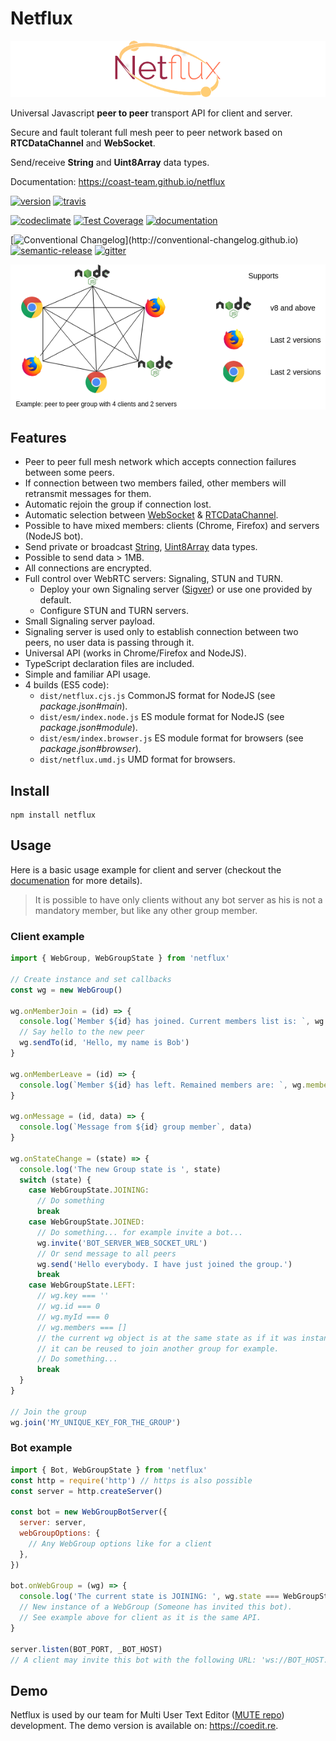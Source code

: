 # Netflux

![Netflux logo][logo]

Universal Javascript **peer to peer** transport API for client and server.

Secure and fault tolerant full mesh peer to peer network based on **RTCDataChannel** and **WebSocket**.

Send/receive **String** and **Uint8Array** data types.

Documentation: <https://coast-team.github.io/netflux>

[![version](https://img.shields.io/npm/v/netflux.svg?style=flat-square)](https://www.npmjs.com/package/netflux)
[![travis](https://travis-ci.org/coast-team/netflux.svg?branch=master)](https://travis-ci.org/coast-team/netflux)

[![codeclimate](https://codeclimate.com/github/coast-team/netflux/badges/gpa.svg)](https://codeclimate.com/github/coast-team/netflux)
[![Test Coverage](https://api.codeclimate.com/v1/badges/65c5d6308e7e58edd7b0/test_coverage)](https://codeclimate.com/github/coast-team/netflux/test_coverage)
[![documentation](https://coast-team.github.io/netflux/badge.svg)](https://coast-team.github.io/netflux)

[![Conventional Changelog](https://img.shields.io/badge/changelog-conventional-brightgreen.svg?)](http://conventional-changelog.github.io)
[![semantic-release](https://img.shields.io/badge/%20%20%F0%9F%93%A6%F0%9F%9A%80-semantic--release-e10079.svg?style=flat-square)](https://github.com/semantic-release/semantic-release)
[![gitter](https://img.shields.io/badge/GITTER-join%20chat-green.svg?style=flat-square)](https://gitter.im/coast-team/netflux?utm_source=badge&utm_medium=badge&utm_campaign=pr-badge&utm_content=badge)

![Netflux example][netflux_example]

## Features

- Peer to peer full mesh network which accepts connection failures between some peers.
- If connection between two members failed, other members will retransmit messages for them.
- Automatic rejoin the group if connection lost.
- Automatic selection between [WebSocket][websocket] & [RTCDataChannel][rtcdatachannel].
- Possible to have mixed members: clients (Chrome, Firefox) and servers (NodeJS bot).
- Send private or broadcast [String][string], [Uint8Array][uint8array] data types.
- Possible to send data > 1MB.
- All connections are encrypted.
- Full control over WebRTC servers: Signaling, STUN and TURN.
  - Deploy your own Signaling server ([Sigver][sigver]) or use one provided by default.
  - Configure STUN and TURN servers.
- Small Signaling server payload.
- Signaling server is used only to establish connection between two peers, no user data is passing through it.
- Universal API (works in Chrome/Firefox and NodeJS).
- TypeScript declaration files are included.
- Simple and familiar API usage.
- 4 builds (ES5 code):
  - `dist/netflux.cjs.js` CommonJS format for NodeJS (see _package.json#main_).
  - `dist/esm/index.node.js` ES module format for NodeJS (see _package.json#module_).
  - `dist/esm/index.browser.js` ES module format for browsers (see _package.json#browser_).
  - `dist/netflux.umd.js` UMD format for browsers.

## Install

```shell
npm install netflux
```

## Usage

Here is a basic usage example for client and server (checkout the [documenation](https://coast-team.github.io/netflux) for more details).

> It is possible to have only clients without any bot server as his is not a mandatory member, but like any other group member.

### Client example

```javascript
import { WebGroup, WebGroupState } from 'netflux'

// Create instance and set callbacks
const wg = new WebGroup()

wg.onMemberJoin = (id) => {
  console.log(`Member ${id} has joined. Current members list is: `, wg.members)
  // Say hello to the new peer
  wg.sendTo(id, 'Hello, my name is Bob')
}

wg.onMemberLeave = (id) => {
  console.log(`Member ${id} has left. Remained members are: `, wg.members)
}

wg.onMessage = (id, data) => {
  console.log(`Message from ${id} group member`, data)
}

wg.onStateChange = (state) => {
  console.log('The new Group state is ', state)
  switch (state) {
    case WebGroupState.JOINING:
      // Do something
      break
    case WebGroupState.JOINED:
      // Do something... for example invite a bot...
      wg.invite('BOT_SERVER_WEB_SOCKET_URL')
      // Or send message to all peers
      wg.send('Hello everybody. I have just joined the group.')
      break
    case WebGroupState.LEFT:
      // wg.key === ''
      // wg.id === 0
      // wg.myId === 0
      // wg.members === []
      // the current wg object is at the same state as if it was instantiated via new WebGroup(...), hence
      // it can be reused to join another group for example.
      // Do something...
      break
  }
}

// Join the group
wg.join('MY_UNIQUE_KEY_FOR_THE_GROUP')
```

### Bot example

```javascript
import { Bot, WebGroupState } from 'netflux'
const http = require('http') // https is also possible
const server = http.createServer()

const bot = new WebGroupBotServer({
  server: server,
  webGroupOptions: {
    // Any WebGroup options like for a client
  },
})

bot.onWebGroup = (wg) => {
  console.log('The current state is JOINING: ', wg.state === WebGroupState.JOINING)
  // New instance of a WebGroup (Someone has invited this bot).
  // See example above for client as it is the same API.
}

server.listen(BOT_PORT, _BOT_HOST)
// A client may invite this bot with the following URL: 'ws://BOT_HOST:BOT_PORT'
```

## Demo

Netflux is used by our team for Multi User Text Editor ([MUTE repo](https://github.com/coast-team/mute)) development. The demo version is available on: <https://coedit.re>.

[websocket]: https://developer.mozilla.org/en/docs/Web/API/WebSocket
[rtcdatachannel]: https://developer.mozilla.org/en/docs/Web/API/RTCDataChannel
[string]: https://developer.mozilla.org/en/docs/Web/JavaScript/Reference/Global_Objects/String
[uint8array]: https://developer.mozilla.org/docs/Web/JavaScript/Reference/Global_Objects/Uint8Array
[sigver]: https://github.com/coast-team/sigver
[logo]: manual/asset/logo_760px.png
[netflux_example]: manual/asset/example.png
